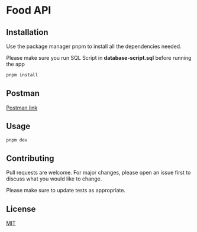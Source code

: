 # Food API

## Installation

Use the package manager pnpm to install all the dependencies needed.

Please make sure you run SQL Script in **database-script.sql** before running the app

```bash
pnpm install
```

## Postman

[Postman link](https://nodejs-32.postman.co/workspace/Team-Workspace~2b0ef628-69dd-40c7-8efb-0478ddfeade9/collection/27640293-4c7f1667-6b01-430a-a785-a282ddd1aa74?action=share&creator=27640293)

## Usage

```bash
pnpm dev
```

## Contributing

Pull requests are welcome. For major changes, please open an issue first
to discuss what you would like to change.

Please make sure to update tests as appropriate.

## License

[MIT](https://choosealicense.com/licenses/mit/)

